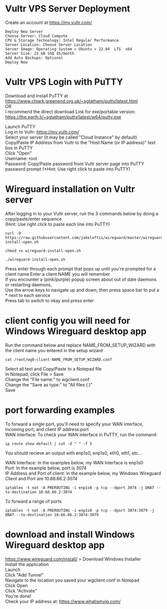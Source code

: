 # Vultr VPS Server Deployment  
Create an account at https://my.vultr.com/
```
Deploy New Server
Choose Server: Cloud Compute
CPU & Storage Technology: Intel Regular Performance
Server Location: Choose Server Location
Server Image: Operating System > Ubuntu > 22.04  LTS  x64
Server Size: 25 GB SSD $5/month
Add Auto Backups: Optional
Deploy Now
```

# Vultr VPS Login with PuTTY  
Download and install PuTTY at https://www.chiark.greenend.org.uk/~sgtatham/putty/latest.html  
OR  
I recommend the direct download Link for exe/portable version: https://the.earth.li/~sgtatham/putty/latest/w64/putty.exe  
  
Launch PuTTY  
Log in to Vultr: https://my.vultr.com/  
Select your server (it may be called "Cloud Instance" by default)  
Copy/Paste IP Address from Vultr to the "Host Name (or IP address)" text box in PuTTY  
Click "Open"  
Username: root  
Password: Copy/Paste password from Vultr server page into PuTTY password prompt (*Hint: Use right click to paste into PuTTY)  

# Wireguard installation on Vultr server 

After logging in to your Vultr server, run the 3 commands below by doing a copy/paste/enter sequence   
(Hint: Use right click to paste each line into PuTTY)  
```
curl -O https://raw.githubusercontent.com/jakeloftis/wireguard/master/wireguard-install-open.sh
```
```
chmod +x wireguard-install-open.sh
```
```
./wireguard-install-open.sh
```
Press enter through each prompt that pops up until you're prompted for a client name 
Enter a client NAME you will remember  
If you encounter a (pink/purple) popup screen about out of date daemons or restarting daemons,  
Use the arrow keys to navigate up and down, then press space bar to put a * next to each service  
Press tab to switch to okay and press enter

# client config you will need for Windows Wireguard desktop app
Run the command below and replace NAME_FROM_SETUP_WIZARD with the client name you entered in the setup wizard
```
cat /root/wg0-client-NAME_FROM_SETUP_WIZARD.conf
```
Select all text and Copy/Paste to a Notepad file  
In Notepad, click File > Save  
Change the "File name:" to wgclient.conf  
Change the "Save as type:" to "All files (*.*)"  
Save  

# port forwarding examples  
To forward a single port, you'll need to specify your WAN interface, incoming port, and client IP address:port  
WAN Interface: To check your WAN interface in PuTTY, run the command:  
```
ip route show default | cut -d " " -f 5
```
You should recieve an output with enp1s0, enp1s0, eth0, eth1, etc...  
  
WAN Interface: In the examples below, my WAN Interface is enp1s0  
Port: In the example below, port is 3074  
IP Address and Port of client: In the example below, my Windows Wireguard Client and Port are 10.66.66.2:3074  
```
iptables -t nat -A PREROUTING -i enp1s0 -p tcp --dport 3074 -j DNAT --to-destination 10.66.66.2:3074
```
To forward a range of ports
```
iptables -t nat -A PREROUTING -i enp1s0 -p tcp --dport 3074:3079 -j DNAT --to-destination 10.66.66.2:3074-3079
```


# download and install Windows Wireguard desktop app  
https://www.wireguard.com/install/ > Download Windows Installer  
Install the application  
Launch  
Click "Add Tunnel"  
Navigate to the location you saved your wgclient.conf in Notepad  
Click Open  
Click "Activate"  
You're done!  
Check your IP address at: https://www.whatismyip.com/
